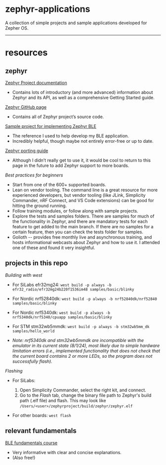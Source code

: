 # zephyr-applications

A collection of simple projects and sample applications developed for Zepher OS.


-------

# resources

## zephyr

[Zephyr Project documentation](https://docs.zephyrproject.org/latest/index.html)
- Contains lots of introductory (and more advanced) information about Zephyr and its API, as well as a comprehensive Getting Started guide.

[Zephyr GitHub page](https://github.com/zephyrproject-rtos/zephyr)
- Contains all of Zephyr project’s source code.

[Sample project for implementing Zephyr BLE](https://devzone.nordicsemi.com/guides/nrf-connect-sdk-guides/b/getting-started/posts/ncs-ble-tutorial-part-1-custom-service-in-peripheral-role)
- The reference I used to help develop my BLE application.
- Incredibly helpful, though maybe not entirely error-free or up to date.

[Zephyr porting guide](https://docs.zephyrproject.org/latest/hardware/porting/board_porting.html)
- Although I didn’t really get to use it, it would be cool to return to this page in the future to add Zephyr support to more boards.

*Best practices for beginners*
- Start from one of the 600+ supported boards.
- Lean on vendor tooling. The command line is a great resource for more experienced developers, but vendor tooling (like JLink, Simplicity Commander, nRF Connect, and VS Code extensions) can be good for hitting the ground running.
- Follow training modules, or follow along with sample projects.
- Explore the tests and samples folders. There are samples for much of the functionality in Zephyr, and there are mandatory tests for each feature to get added to the main branch. If there are no samples for a certain feature, then you can check the tests folder for samples.
- Golioth -- provides free monthly live and asynchronous training, and hosts informational webcasts about Zephyr and how to use it. I attended one of these and found it very insightful.



## projects in this repo

*Building with west*
- For SiLabs efr32mg24: `west build -p always -b efr32_radio/efr32mg24b220f1536im48 samples/basic/blinky`
- For Nordic nrf52840dk: `west build -p always -b nrf52840dk/nrf52840 samples/basic/blinky`
- For Nordic nrf5340dk: `west build -p always -b nrf5340dk/nrf5340/cpuapp samples/basic/blinky`
- For STM stm32wb5mmdk: `west build -p always -b stm32wb5mm_dk samples/hello_world`

- *Note: nrf5340dk and stm32wb5mmdk are incompatible with the emulator in its current state (8/1/24), most likely due to simple hardware limitation errors (i.e., implemented functionality that does not check that the current board contains 2 or more LEDs, so the program does not successfully flash).*

*Flashing*
- For SiLabs:
  1. Open Simplicity Commander, select the right kit, and connect.
  2. Go to the *Flash* tab, change the binary file path to Zephyr's build path (.elf file) and flash. This may look like `/Users/<user>/zephyrproject/build/zephyr/zephyr.elf`
 
- For other boards:
  `west flash`


## relevant fundamentals

[BLE fundamentals course](https://academy.nordicsemi.com/courses/bluetooth-low-energy-fundamentals/)
- Very informative with clear and concise explanations.
- (Also free!)






